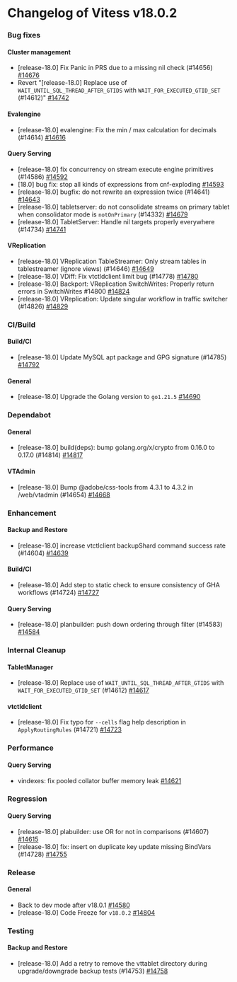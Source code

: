 # Changelog of Vitess v18.0.2

### Bug fixes 
#### Cluster management
 * [release-18.0] Fix Panic in PRS due to a missing nil check (#14656) [#14676](https://github.com/vitessio/vitess/pull/14676)
 * Revert "[release-18.0] Replace use of `WAIT_UNTIL_SQL_THREAD_AFTER_GTIDS` with `WAIT_FOR_EXECUTED_GTID_SET` (#14612)" [#14742](https://github.com/vitessio/vitess/pull/14742) 
#### Evalengine
 * [release-18.0] evalengine: Fix the min / max calculation for decimals (#14614) [#14616](https://github.com/vitessio/vitess/pull/14616) 
#### Query Serving
 * [release-18.0] fix concurrency on stream execute engine primitives (#14586) [#14592](https://github.com/vitessio/vitess/pull/14592)
 * [18.0] bug fix: stop all kinds of expressions from cnf-exploding [#14593](https://github.com/vitessio/vitess/pull/14593)
 * [release-18.0] bugfix: do not rewrite an expression twice (#14641) [#14643](https://github.com/vitessio/vitess/pull/14643)
 * [release-18.0] tabletserver: do not consolidate streams on primary tablet when consolidator mode is `notOnPrimary` (#14332) [#14679](https://github.com/vitessio/vitess/pull/14679)
 * [release-18.0] TabletServer: Handle nil targets properly everywhere (#14734) [#14741](https://github.com/vitessio/vitess/pull/14741) 
#### VReplication
 * [release-18.0] VReplication TableStreamer: Only stream tables in tablestreamer (ignore views) (#14646) [#14649](https://github.com/vitessio/vitess/pull/14649)
 * [release-18.0] VDiff: Fix vtctldclient limit bug (#14778) [#14780](https://github.com/vitessio/vitess/pull/14780)
 * [release-18.0] Backport: VReplication SwitchWrites: Properly return errors in SwitchWrites #14800 [#14824](https://github.com/vitessio/vitess/pull/14824)
 * [release-18.0] VReplication: Update singular workflow in traffic switcher (#14826) [#14829](https://github.com/vitessio/vitess/pull/14829)
### CI/Build 
#### Build/CI
 * [release-18.0] Update MySQL apt package and GPG signature (#14785) [#14792](https://github.com/vitessio/vitess/pull/14792) 
#### General
 * [release-18.0] Upgrade the Golang version to `go1.21.5` [#14690](https://github.com/vitessio/vitess/pull/14690)
### Dependabot 
#### General
 * [release-18.0] build(deps): bump golang.org/x/crypto from 0.16.0 to 0.17.0 (#14814) [#14817](https://github.com/vitessio/vitess/pull/14817) 
#### VTAdmin
 * [release-18.0] Bump @adobe/css-tools from 4.3.1 to 4.3.2 in /web/vtadmin (#14654) [#14668](https://github.com/vitessio/vitess/pull/14668)
### Enhancement 
#### Backup and Restore
 * [release-18.0] increase vtctlclient backupShard command success rate (#14604) [#14639](https://github.com/vitessio/vitess/pull/14639) 
#### Build/CI
 * [release-18.0] Add step to static check to ensure consistency of GHA workflows (#14724) [#14727](https://github.com/vitessio/vitess/pull/14727) 
#### Query Serving
 * [release-18.0] planbuilder: push down ordering through filter (#14583) [#14584](https://github.com/vitessio/vitess/pull/14584)
### Internal Cleanup 
#### TabletManager
 * [release-18.0] Replace use of `WAIT_UNTIL_SQL_THREAD_AFTER_GTIDS` with `WAIT_FOR_EXECUTED_GTID_SET` (#14612) [#14617](https://github.com/vitessio/vitess/pull/14617) 
#### vtctldclient
 * [release-18.0] Fix typo for `--cells` flag help description in `ApplyRoutingRules` (#14721) [#14723](https://github.com/vitessio/vitess/pull/14723)
### Performance 
#### Query Serving
 * vindexes: fix pooled collator buffer memory leak [#14621](https://github.com/vitessio/vitess/pull/14621)
### Regression 
#### Query Serving
 * [release-18.0] plabuilder: use OR for not in comparisons (#14607) [#14615](https://github.com/vitessio/vitess/pull/14615)
 * [release-18.0] fix: insert on duplicate key update missing BindVars (#14728) [#14755](https://github.com/vitessio/vitess/pull/14755)
### Release 
#### General
 * Back to dev mode after v18.0.1 [#14580](https://github.com/vitessio/vitess/pull/14580)
 * [release-18.0] Code Freeze for `v18.0.2` [#14804](https://github.com/vitessio/vitess/pull/14804)
### Testing 
#### Backup and Restore
 * [release-18.0] Add a retry to remove the vttablet directory during upgrade/downgrade backup tests (#14753) [#14758](https://github.com/vitessio/vitess/pull/14758)


